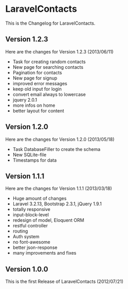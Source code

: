 LaravelContacts
===============

This is the Changelog for LaravelContacts.

Version 1.2.3
-------------

Here are the changes for Version 1.2.3 (2013/06/11)

* Task for creating random contacts
* New page for searching contacts
* Pagination for contacts
* New page for signup
* improved error messages
* keep old input for login
* convert email always to lowercase
* jquery 2.0.1
* more infos on home
* better layout for content

Version 1.2.0
-------------

Here are the changes for Version 1.2.0 (2013/05/18)

* Task DatabaseFiller to create the schema
* New SQLite-file
* Timestamps for data

Version 1.1.1
-------------

Here are the changes for Version 1.1.1 (2013/03/18)

* Huge amount of changes
* Laravel 3.2.13, Bootstrap 2.3.1, jQuery 1.9.1
* totally responsive
* input-block-level
* redesign of model, Eloquent ORM
* restful controller
* routing
* Auth system
* no font-awesome
* better json-response
* many improvements and fixes

Version 1.0.0
-------------

This is the first Release of LaravelContacts (2012/07/21)
